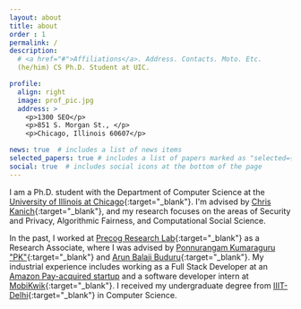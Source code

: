 ```yaml
---
layout: about
title: about
order : 1
permalink: /
description: 
  # <a href="#">Affiliations</a>. Address. Contacts. Moto. Etc.
  (he/him) CS Ph.D. Student at UIC.

profile:
  align: right
  image: prof_pic.jpg
  address: >
    <p>1300 SEO</p>
    <p>851 S. Morgan St., </p>
    <p>Chicago, Illinois 60607</p>

news: true  # includes a list of news items
selected_papers: true # includes a list of papers marked as "selected={true}"
social: true  # includes social icons at the bottom of the page
---
```


I am a Ph.D. student with the Department of Computer Science at the [University of Illinois at Chicago](https://cs.uic.edu/){:target="\_blank"}. I'm advised by [Chris Kanich](https://www.cs.uic.edu/~ckanich/){:target="\_blank"}, and my research focuses on the areas of Security and Privacy, Algorithmic Fairness, and Computational Social Science.

In the past, I worked at [Precog Research Lab](https://precog.iiit.ac.in/){:target="\_blank"} as a Research Associate, where I was advised by [Ponnurangam Kumaraguru "PK"](https://twitter.com/ponguru){:target="\_blank"} and [Arun Balaji Buduru](http://faculty.iiitd.ac.in/~arunb/){:target="\_blank"}. My industrial experience includes working as a Full Stack Developer at an [Amazon Pay-acquired startup](https://www.linkedin.com/company/tapzo/) and a software developer intern at [MobiKwik](https://www.mobikwik.com/){:target="\_blank"}. I received my undergraduate degree from [IIIT-Delhi](https://www.iiitd.ac.in/){:target="\_blank"} in Computer Science.


<!-- Write your biography here. Tell the world about yourself. Link to your favorite [subreddit](http://reddit.com){:target="\_blank"}. You can put a picture in, too. The code is already in, just name your picture `prof_pic.jpg` and put it in the `img/` folder.

Put your address / P.O. box / other info right below your picture. You can also disable any these elements by editing `profile` property of the YAML header of your `_pages/about.md`. Edit `_bibliography/papers.bib` and Jekyll will render your [publications page](/al-folio/publications/) automatically.

Link to your social media connections, too. This theme is set up to use [Font Awesome icons](http://fortawesome.github.io/Font-Awesome/){:target="\_blank"} and [Academicons](https://jpswalsh.github.io/academicons/){:target="\_blank"}, like the ones below. Add your Facebook, Twitter, LinkedIn, Google Scholar, or just disable all of them. -->

